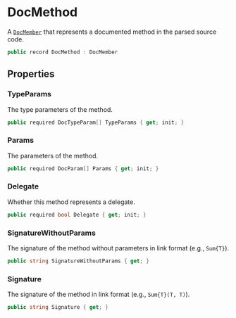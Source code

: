 # DocMethod
A [`DocMember`](./DocMember.md) that represents a documented method in the parsed source code.

```cs
public record DocMethod : DocMember
```

## Properties
### TypeParams
The type parameters of the method.

```cs
public required DocTypeParam[] TypeParams { get; init; }
```

### Params
The parameters of the method.

```cs
public required DocParam[] Params { get; init; }
```

### Delegate
Whether this method represents a delegate.

```cs
public required bool Delegate { get; init; }
```

### SignatureWithoutParams
The signature of the method without parameters in link format (e.g., `Sum{T}`).

```cs
public string SignatureWithoutParams { get; }
```

### Signature
The signature of the method in link format (e.g., `Sum{T}(T, T)`).

```cs
public string Signature { get; }
```

